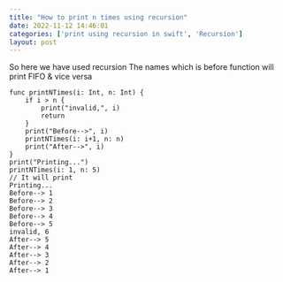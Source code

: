 ```yaml
---
title: "How to print n times using recursion"
date: 2022-11-12 14:46:01
categories: ['print using recursion in swift', 'Recursion']
layout: post
---
```


<!-- wp:paragraph -->
So here we have used recursion The names which is before function will print FIFO & vice versa 


<!-- /wp:paragraph -->

<!-- wp:code -->
<pre class="wp-block-code"><code lang="swift" class="language-swift">func printNTimes(i: Int, n: Int) {
    if i > n {
        print("invalid,", i)
        return
    }
    print("Before-->", i)
    printNTimes(i: i+1, n: n)
    print("After-->", i)
}
print("Printing...")
printNTimes(i: 1, n: 5)
// It will print
Printing...
Before--> 1
Before--> 2
Before--> 3
Before--> 4
Before--> 5
invalid, 6
After--> 5
After--> 4
After--> 3
After--> 2
After--> 1
</code></pre>
<!-- /wp:code -->